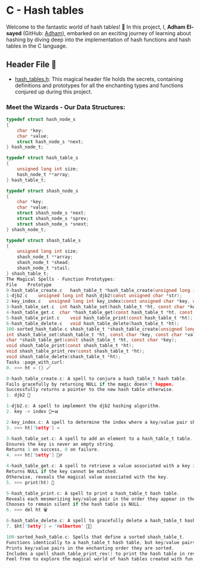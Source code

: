 # C - Hash tables

Welcome to the fantastic world of hash tables! 🎉 In this project, I, **Adham El-sayed** (GitHub: [Adham](https://github.com/adhamelsayed2000)), embarked on an exciting journey of learning about hashing by diving deep into the implementation of hash functions and hash tables in the C language.

## Header File :file_folder:

* [hash_tables.h](./hash_tables.h): This magical header file holds the secrets, containing definitions and prototypes for all the enchanting types and functions conjured up during this project.

### Meet the Wizards - Our Data Structures:

```c
typedef struct hash_node_s
{
	char *key;
	char *value;
	struct hash_node_s *next;
} hash_node_t;

typedef struct hash_table_s
{
	unsigned long int size;
	hash_node_t **array;
} hash_table_t;

typedef struct shash_node_s
{
	char *key;
	char *value;
	struct shash_node_s *next;
	struct shash_node_s *sprev;
	struct shash_node_s *snext;
} shash_node_t;

typedef struct shash_table_s
{
	unsigned long int size;
	shash_node_t **array;
	shash_node_t *shead;
	shash_node_t *stail;
} shash_table_t;
The Magical Spells - Function Prototypes:
File	Prototype
0-hash_table_create.c	hash_table_t *hash_table_create(unsigned long int size);
1-djb2.c	unsigned long int hash_djb2(const unsigned char *str);
2-key_index.c	unsigned long int key_index(const unsigned char *key, unsigned long int size);
3-hash_table_set.c	int hash_table_set(hash_table_t *ht, const char *key, const char *value);
4-hash_table_get.c	char *hash_table_get(const hash_table_t *ht, const char *key);
5-hash_table_print.c	void hash_table_print(const hash_table_t *ht);
6-hash_table_delete.c	void hash_table_delete(hash_table_t *ht);
100-sorted_hash_table.c	shash_table_t *shash_table_create(unsigned long int size);
int shash_table_set(shash_table_t *ht, const char *key, const char *value);
char *shash_table_get(const shash_table_t *ht, const char *key);
void shash_table_print(const shash_table_t *ht);
void shash_table_print_rev(const shash_table_t *ht);
void shash_table_delete(shash_table_t *ht);
Tasks :page_with_curl:
0. >>> ht = {} 🪄

0-hash_table_create.c: A spell to conjure a hash_table_t hash table.
Fails gracefully by returning NULL if the magic doesn't happen.
Successfully returns a pointer to the new hash table otherwise.
1. djb2 🌈

1-djb2.c: A spell to implement the djb2 hashing algorithm.
2. key -> index 🔑➡️📊

2-key_index.c: A spell to determine the index where a key/value pair should be stored in the array of a hash_table_t hash table.
3. >>> ht['betty'] =

3-hash_table_set.c: A spell to add an element to a hash_table_t table.
Ensures the key is never an empty string.
Returns 1 on success, 0 on failure.
4. >>> ht['betty'] 🕵️‍♂️

4-hash_table_get.c: A spell to retrieve a value associated with a key in a hash_table_t hash table.
Returns NULL if the key cannot be matched.
Otherwise, reveals the magical value associated with the key.
5. >>> print(ht) 🎨

5-hash_table_print.c: A spell to print a hash_table_t hash table.
Reveals each mesmerizing key/value pair in the order they appear in the array of the hash table.
Chooses to remain silent if the hash table is NULL.
6. >>> del ht 🗑️

6-hash_table_delete.c: A spell to gracefully delete a hash_table_t hash table.
7. $ht['Betty'] = 'Holberton' 💼💡

100-sorted_hash_table.c: Spells that define a sorted shash_table_t.
Functions identically to a hash_table_t hash table, but key/value pairs are inserted in alphabetical order based on the ASCII value of the key.
Prints key/value pairs in the enchanting order they are sorted.
Includes a spell shash_table_print_rev() to print the hash table in reverse order. 🔄
Feel free to explore the magical world of hash tables created with fun and excitement! ✨🚀🧙‍♂️
